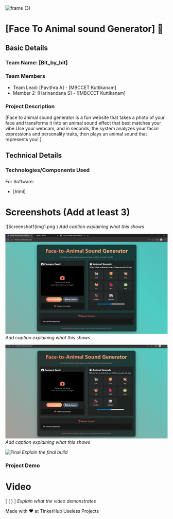 <img width="3188" height="1202" alt="frame (3)" src="https://github.com/user-attachments/assets/517ad8e9-ad22-457d-9538-a9e62d137cd7" />


# [Face To Animal sound Generator] 🎯


## Basic Details
### Team Name: [Bit_by_bit]


### Team Members
- Team Lead: [Pavithra A] - [MBCCET Kuttikanam]
- Member 2: [Harinandana S] - [[MBCCET Kuttikanam]


### Project Description
[Face to animal sound generator is a fun website that takes a photo of your face and transforms it into an animal sound effect 
that best matches your vibe.Use your webcam, and in seconds, the system analyzes your facial expressions and personality traits, then plays an animal sound that represents you! ]


## Technical Details
### Technologies/Components Used
For Software:
- [html]


# Screenshots (Add at least 3)
![Screenshot1(img1.png
)
*Add caption explaining what this shows*

![Screenshot2](img2.png
)
*Add caption explaining what this shows*

![Screenshot3]( img3.png
)
*Add caption explaining what this shows*



![Final](<img width="1832" height="1133" alt="Screenshot 2025-08-02 054605" src="https://github.com/user-attachments/assets/82e983bb-3c07-4569-aa09-c136f3d108b8" />
)
*Explain the final build*

### Project Demo
# Video
[ (    )     ]
*Explain what the video demonstrates*


Made with ❤️ at TinkerHub Useless Projects 
